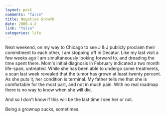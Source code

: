 ```yaml
--- 
layout: post
comments: "false"
title: Negative Growth
date: 2006-4-2
link: "false"
categories: life
---
```

Next weekend, on my way to Chicago to see J &amp; J publicly proclaim their commitment to each other, I am stopping off in Decatur. Like my last visit a few weeks ago I am simultaneously looking forward to, and dreading the time spent there. Mom's initial diagnosis in February indicated a two month life-span, untreated. While she has been able to undergo some treatments, a scan last week revealed that the tumor has grown at least twenty percent. As she puts it, her condition is terminal. My father tells me that she is comfortable for the most part, and not in much pain. With no real roadmap there is no way to know when she will die.

And so I don't know if this will be the last time I see her or not.

Being a grownup sucks, sometimes.
